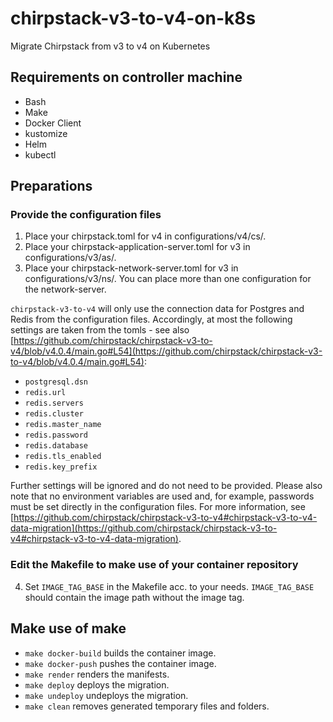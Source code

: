 # chirpstack-v3-to-v4-on-k8s

Migrate Chirpstack from v3 to v4 on Kubernetes

## Requirements on controller machine

* Bash
* Make
* Docker Client
* kustomize
* Helm
* kubectl

## Preparations

### Provide the configuration files

1. Place your chirpstack.toml for v4 in configurations/v4/cs/.
2. Place your chirpstack-application-server.toml for v3 in configurations/v3/as/.
3. Place your chirpstack-network-server.toml for v3 in configurations/v3/ns/. You can place more than one configuration for the network-server.

`chirpstack-v3-to-v4` will only use the connection data for Postgres and Redis from the configuration files. Accordingly, at most the following settings are taken from the tomls - see also [https://github.com/chirpstack/chirpstack-v3-to-v4/blob/v4.0.4/main.go#L54](https://github.com/chirpstack/chirpstack-v3-to-v4/blob/v4.0.4/main.go#L54):
* `postgresql.dsn`
* `redis.url`
* `redis.servers`
* `redis.cluster`
* `redis.master_name`
* `redis.password`
* `redis.database`
* `redis.tls_enabled`
* `redis.key_prefix`

Further settings will be ignored and do not need to be provided.
Please also note that no environment variables are used and, for example, passwords must be set directly in the configuration files. For more information, see [https://github.com/chirpstack/chirpstack-v3-to-v4#chirpstack-v3-to-v4-data-migration](https://github.com/chirpstack/chirpstack-v3-to-v4#chirpstack-v3-to-v4-data-migration).

### Edit the Makefile to make use of your container repository

4. Set `IMAGE_TAG_BASE` in the Makefile acc. to your needs. `IMAGE_TAG_BASE` should contain the image path without the image tag.

## Make use of make

* `make docker-build` builds the container image.
* `make docker-push` pushes the container image.
* `make render` renders the manifests.
* `make deploy` deploys the migration.
* `make undeploy` undeploys the migration.
* `make clean` removes generated temporary files and folders.

